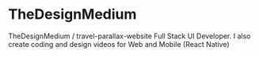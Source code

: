 # TheDesignMedium
TheDesignMedium / travel-parallax-website
Full Stack UI Developer. I also create coding and design videos for Web and Mobile (React Native)
